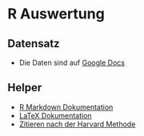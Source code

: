 
# R Auswertung

## Datensatz

* Die Daten sind auf [Google Docs](https://docs.google.com/spreadsheets/d/18FnxWLwTZwqcLGdtBwCIGrVXfUyybs_uj0ZZvj1UkpA/edit#gid=1643106682)

## Helper

* [R Markdown Dokumentation](http://rmarkdown.rstudio.com/lesson-8.html)
* [LaTeX Dokumentation](https://de.sharelatex.com/learn/Main_Page)
* [Zitieren nach der Harvard Methode](https://www.charite.de/fileadmin/user_upload/portal/forschung/gute-wiss-praxis/Harvard-Methode__Kurzfassung_.pdf)

